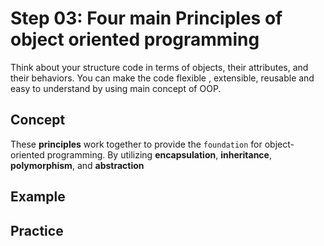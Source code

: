 # Step 03: Four main Principles of object oriented programming

Think about your structure code in terms of objects, their attributes, and their behaviors. You can make the code flexible , extensible, reusable and easy to understand by using main concept of OOP.

## Concept

These **principles** work together to provide the `foundation` for object-oriented programming. By utilizing **encapsulation**, **inheritance**, **polymorphism**, and **abstraction**

## Example





## Practice

